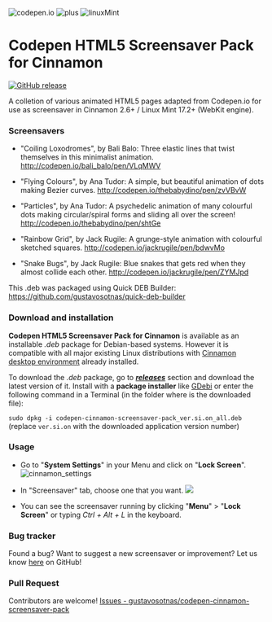 ![codepen.io](http://cdn.flaticon.com/png/64/51/51767.png) ![plus](http://iconshow.me/media/images/ui/ios7-icons/png/64/plus-empty.png) ![linuxMint](https://cdn0.iconfinder.com/data/icons/flat-round-system/512/linux_mint-64.png)

Codepen HTML5 Screensaver Pack for Cinnamon
===========================================

[![GitHub release](https://img.shields.io/github/release/gustavosotnas/codepen-cinnamon-screensaver-pack.svg?style=plastic)](https://github.com/gustavosotnas/codepen-cinnamon-screensaver-pack/releases/latest)

A colletion of various animated HTML5 pages adapted from Codepen.io for use as screensaver in Cinnamon 2.6+ / Linux Mint 17.2+ (WebKit engine).

### Screensavers

 * "Coiling Loxodromes", by Bali Balo: Three elastic lines that
 twist themselves in this minimalist animation.
 <http://codepen.io/bali_balo/pen/VLqMWV>

 * "Flying Colours", by Ana Tudor: A simple, but beautiful
 animation of dots making Bezier curves.
 <http://codepen.io/thebabydino/pen/zvVBvW>

 * "Particles", by Ana Tudor: A psychedelic animation of
 many colourful dots making circular/spiral forms and sliding all over the screen!
 <http://codepen.io/thebabydino/pen/shtGe>

 * "Rainbow Grid", by Jack Rugile: A grunge-style animation
 with colourful sketched squares.
 <http://codepen.io/jackrugile/pen/bdwvMo>

 * "Snake Bugs", by Jack Rugile: Blue snakes that gets red
 when they almost collide each other.
 <http://codepen.io/jackrugile/pen/ZYMJpd>

This .deb was packaged using Quick DEB Builder:
 <https://github.com/gustavosotnas/quick-deb-builder>

### Download and installation

**Codepen HTML5 Screensaver Pack for Cinnamon** is available as an installable *.deb* package for Debian-based systems. However it is compatible with all major existing Linux distributions with [Cinnamon desktop environment](http://cinnamon.linuxmint.com) already installed.

To download the *.deb* package, go to [***releases***](https://github.com/gustavosotnas/codepen-cinnamon-screensaver-pack/releases/latest) section and download the latest version of it. Install with a **package installer** like [GDebi](https://apps.ubuntu.com/cat/applications/gdebi/) or enter the following command in a Terminal (in the folder where is the downloaded file):

`sudo dpkg -i codepen-cinnamon-screensaver-pack_ver.si.on_all.deb` <br>
(replace `ver.si.on` with the downloaded application version number)

### Usage

* Go to "**System Settings**" in your Menu and click on "**Lock Screen**". ![cinnamon_settings](http://linuxmint.com/pictures/screenshots/qiana/cinnamon_settings.png)

* In "Screensaver" tab, choose one that you want. ![](http://linuxmint.com/pictures/screenshots/rafaela/cinnamon_screensaver.png)

* You can see the screensaver running by clicking "**Menu**" > "**Lock Screen**" or typing *Ctrl + Alt + L* in the keyboard.

### Bug tracker
Found a bug? Want to suggest a new screensaver or improvement? Let us know [here](https://github.com/gustavosotnas/codepen-cinnamon-screensaver-pack/issues) on GitHub!

### Pull Request
Contributors are welcome! [Issues - gustavosotnas/codepen-cinnamon-screensaver-pack](https://github.com/gustavosotnas/codepen-cinnamon-screensaver-pack/issues)
